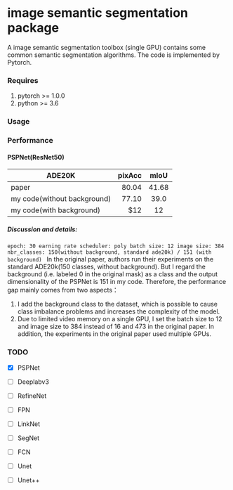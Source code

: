 # image semantic segmentation package

A image semantic segmentation toolbox (single GPU) contains some common semantic segmentation algorithms. The code is implemented by Pytorch.

### Requires

  1. pytorch >= 1.0.0
  2. python >= 3.6
  
### Usage

### Performance



#### PSPNet(ResNet50)
| ADE20K    |   pixAcc    |    mIoU    |
| -------- | -------:  | :------:  |
| paper  |    80.04   |   41.68  |
| my code(without background)  |   77.10   |  39.0  |
| my code(with background)  |    \$12   |   12   |
##### Discussion and details:
`epoch: 30
 earning rate scheduler: poly
 batch size: 12
 image size: 384
 nbr_classes: 150(without background, standard ade20k) / 151 (with background)
`
In the original paper, authors run their experiments on the standard ADE20k(150 classes, without background). 
But I regard the background (i.e. labeled 0 in the original mask) as a class and the output dimensionality of the PSPNet is 151 in my code.
Therefore, the performance gap mainly comes from two aspects：
1) I add the background class to the dataset, which is possible to cause class imbalance problems and increases the complexity of the model.
2) Due to limited video memory on a single GPU, I set the batch size to 12 and image size to 384 instead of 16 and 473 in the original paper. In addition, the experiments in the original paper used multiple GPUs.
    
### TODO

- [x] PSPNet
- [ ] Deeplabv3
- [ ] RefineNet
- [ ] FPN
- [ ] LinkNet
- [ ] SegNet
- [ ] FCN
- [ ] Unet
- [ ] Unet++




